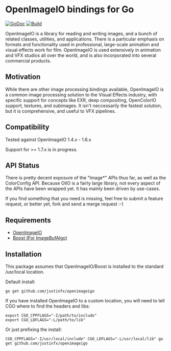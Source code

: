 # OpenImageIO bindings for Go

[![GoDoc](https://godoc.org/github.com/justinfx/openimageigo?status.svg)](https://godoc.org/github.com/justinfx/openimageigo) 
[![Build](https://github.com/justinfx/openimageigo/workflows/Test/badge.svg)](https://github.com/justinfx/openimageigo/actions?query=workflow%3A%22Test%22)

OpenImageIO is a library for reading and writing images, and a bunch of related classes,
utilities, and applications.  There is a particular emphasis on formats and functionality
used in professional, large-scale animation and visual effects work for film.
OpenImageIO is used extensively in animation and VFX studios all over the world, and is
also incorporated into several commercial products.

Motivation
----------

While there are other image processing bindings available, OpenImageIO is a common image processing solution to the Visual Effects industry, with specific support for concepts like EXR, deep compositing, OpenColorIO support, textures, and subimages. It isn't neccessarily the fastest solution, but it is comprehensive, and useful to VFX pipelines.

Compatibility
-------------

Tested against OpenImageIO 1.4.x - 1.6.x 

Support for >= 1.7.x is in progress.
 
API Status
-----------

There is pretty decent exposure of the "Image*" APIs thus far, as well as the ColorConfig API. 
Because OIIO is a fairly large library, not every aspect of the APIs have been wrapped yet. It 
has mainly been driven by use-cases.

If you find something that you need is missing, feel free to submit a feature request, or better yet, 
fork and send a merge request :-)

Requirements
----------------------

* [OpenImageIO](https://github.com/OpenImageIO)
* [Boost (For ImageBufAlgo)](http://www.boost.org/)

Installation
------------

This package assumes that OpenImageIO/Boost is installed to the standard /usr/local location.

Default install:

    go get github.com/justinfx/openimageigo

If you have installed OpenImageIO to a custom location, you will need to tell CGO where to find the headers and libs:

    export CGO_CPPFLAGS="-I/path/to/include"
	export CGO_LDFLAGS="-L/path/to/lib"

Or just prefixing the install:

	CGO_CPPFLAGS="-I/usr/local/include" CGO_LDFLAGS="-L/usr/local/lib" go get github.com/justinfx/openimageigo
